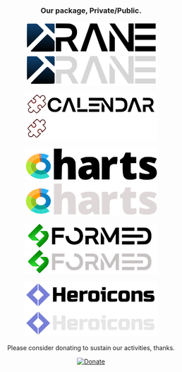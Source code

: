 <div align="center"> <h3 align="center"> Our package, Private/Public. </h3> </div>
<p align="center">
  <a href="https://tws.custura.de/#gh-light-mode-only" target="_blank">
    <img src="/art/trane_light.svg" alt="Trane" width="300">
  </a>
  <a href="https://tws.custura.de/#gh-dark-mode-only" target="_blank">
    <img src="/art/trane_dark.svg" alt="Trane" width="300">
  </a>
</p>
<p align="center">
  <a href="https://tws.custura.de/#gh-light-mode-only" target="_blank">
    <img src="/art/calendar_light.svg" alt="Calendar" width="300">
  </a>
  <a href="https://tws.custura.de/#gh-dark-mode-only" target="_blank">
    <img src="/art/calendar_dark.svg" alt="Calendar" width="300">
  </a>
</p>
<p align="center">
  <a href="https://tws.custura.de/#gh-light-mode-only" target="_blank">
    <img src="/art/charts_light.svg" alt="Charts" width="300">
  </a>
  <a href="https://tws.custura.de/#gh-dark-mode-only" target="_blank">
    <img src="/art/charts_dark.svg" alt="Charts" width="300">
  </a>
</p>
<p align="center">
  <a href="https://tws.custura.de/#gh-light-mode-only" target="_blank">
    <img src="/art/formed_light.svg" alt="Formed" width="300">
  </a>
  <a href="https://tws.custura.de/#gh-dark-mode-only" target="_blank">
    <img src="/art/formed_dark.svg" alt="Formed" width="300">
  </a>
</p>
<p align="center">
  <a href="https://tws.custura.de/#gh-light-mode-only" target="_blank">
    <img src="/art/heroicons_light.svg" alt="Heroicons" width="300">
  </a>
  <a href="https://tws.custura.de/#gh-dark-mode-only" target="_blank">
    <img src="/art/heroicons_dark.svg" alt="Heroicons" width="300">
  </a>
</p>

<div align="center">
  Please consider donating to sustain our activities, thanks.
  
  [![Donate](https://img.shields.io/badge/Via_PayPal-blue)](https://www.paypal.com/donate/?hosted_button_id=V6YPST5PUAUKS)
</div>
